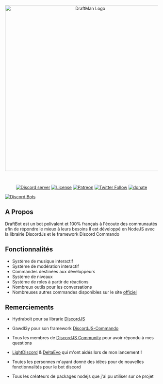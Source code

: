<div align="center">
  <br />
  <p>
    <a href="https://www.draftman.fr/discord"><img src="https://www.draftman.fr/images/headerlogo.png" width="546" alt="DraftMan Logo" /></a>
  </p>
  <br />
  <p>
    <a href="https://www.draftman.fr/discord"><img src="https://discordapp.com/api/guilds/422112414964908042/embed.png" alt="Discord server" /></a>
    <a href="https://github.com/DraftProducts/DraftBot/blob/master/LICENSE.md"><img src="https://img.shields.io/github/license/draftproducts/draftbot.svg?style=flat-square" alt="License"></a>
    <a href="https://www.patreon.com/draftman_dev"><img src="https://img.shields.io/badge/donate-patreon-F96854.svg" alt="Patreon"/></a>
    <a href="https://twitter.com/DraftMan_Dev"><img src="https://img.shields.io/twitter/follow/draftman_dev.svg?style=flat-square&label=Follow" alt="Twitter Follow"></a>
    <a href="https://www.paypal.me/draftproducts"><img src="https://img.shields.io/badge/Donate-PayPal-547ab8.svg?style=flat-square" alt="donate" title="Donate with PayPal" /></a>
  </p>
</div>

[![Discord Bots](https://discordbots.org/api/widget/318312854816161792.svg)](https://discordbots.org/bot/318312854816161792)

## A Propos
DraftBot est un bot polivalent et 100% français à l'écoute des communautés afin de répondre le mieux à leurs besoins Il est développé en NodeJS avec la librairie DiscordJs et le framework Discord Commando

## Fonctionnalités
 - Système de musique interactif 
 - Système de modération interactif
 - Commandes destinées aux développeurs
 - Système de niveaux
 - Système de roles à partir de réactions
 - Nombreux outils pour les conversations
 - Nombreuses autres commandes disponibles sur le site [officiel](https://www.draftman.fr/draftbot)
 

## Remerciements

- Hydrabolt pour sa librarie [DiscordJS](https://github.com/discordjs/discord.js/)

- Gawdl3y pour son framework [DiscordJS-Commando](https://github.com/discordjs/Commando)

- Tous les membres de [DiscordJS Community](https://discord.gg/bRCvFy9) pour avoir répondu à mes questions

- [LightDiscord](https://github.com/LightDiscord) & [DeltaEvo](https://github.com/DeltaEvo) qui m'ont aidés lors de mon lancement !

- Toutes les personnes m'ayant donné des idées pour de nouvelles fonctionnalités pour le bot discord

- Tous les créateurs de packages nodejs que j'ai pu utiliser sur ce projet